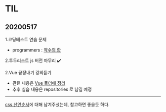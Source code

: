 # TIL
## 20200517
1.코딩테스트 연습 문제
- programmers : [약수의 합](https://github.com/jina95/TIL/blob/master/Algorithm/%EC%95%BD%EC%88%98%EC%9D%98%20%ED%95%A9.html)

2.투두리스트 js 버전 마무리 ✔️ 

2.Vue 끝장내기 강의듣기 
- 관련 내용은 [Vue 폴더에 정리](https://github.com/jina95/TIL/blob/master/Vue/Vue%20%EB%81%9D%EC%9E%A5%EB%82%B4%EA%B8%B0.md)
- 추후 실습 내용은 repositories 로 남길 예정

<hr/>

[css 선언순서](https://moo-you.tistory.com/21)에 대해 남겨주셨는데, 참고하면 좋을듯 하다.




